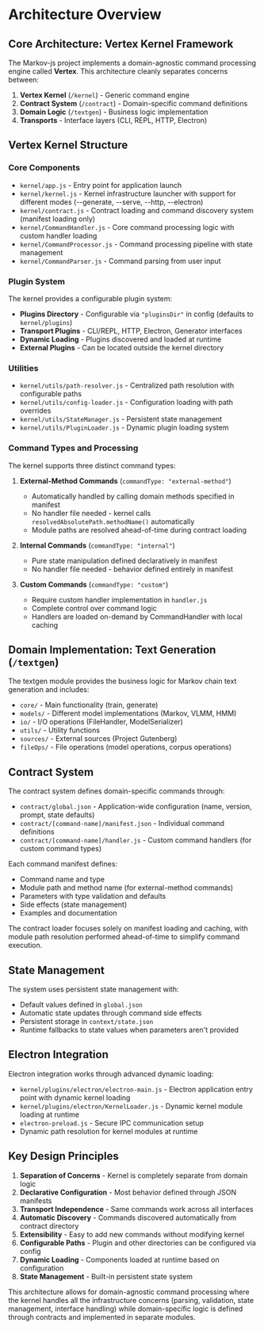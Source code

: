 # Architecture Overview

## Core Architecture: Vertex Kernel Framework

The Markov-js project implements a domain-agnostic command processing engine called **Vertex**. This architecture cleanly separates concerns between:

1. **Vertex Kernel** (`/kernel`) - Generic command engine
2. **Contract System** (`/contract`) - Domain-specific command definitions
3. **Domain Logic** (`/textgen`) - Business logic implementation
4. **Transports** - Interface layers (CLI, REPL, HTTP, Electron)

## Vertex Kernel Structure

### Core Components

- `kernel/app.js` - Entry point for application launch
- `kernel/kernel.js` - Kernel infrastructure launcher with support for different modes (--generate, --serve, --http, --electron)
- `kernel/contract.js` - Contract loading and command discovery system (manifest loading only)
- `kernel/CommandHandler.js` - Core command processing logic with custom handler loading
- `kernel/CommandProcessor.js` - Command processing pipeline with state management
- `kernel/CommandParser.js` - Command parsing from user input

### Plugin System

The kernel provides a configurable plugin system:

- **Plugins Directory** - Configurable via `"pluginsDir"` in config (defaults to `kernel/plugins`)
- **Transport Plugins** - CLI/REPL, HTTP, Electron, Generator interfaces
- **Dynamic Loading** - Plugins discovered and loaded at runtime
- **External Plugins** - Can be located outside the kernel directory

### Utilities

- `kernel/utils/path-resolver.js` - Centralized path resolution with configurable paths
- `kernel/utils/config-loader.js` - Configuration loading with path overrides
- `kernel/utils/StateManager.js` - Persistent state management
- `kernel/utils/PluginLoader.js` - Dynamic plugin loading system

### Command Types and Processing

The kernel supports three distinct command types:

1. **External-Method Commands** (`commandType: "external-method"`)
   - Automatically handled by calling domain methods specified in manifest
   - No handler file needed - kernel calls `resolvedAbsolutePath.methodName()` automatically
   - Module paths are resolved ahead-of-time during contract loading

2. **Internal Commands** (`commandType: "internal"`)
   - Pure state manipulation defined declaratively in manifest
   - No handler file needed - behavior defined entirely in manifest

3. **Custom Commands** (`commandType: "custom"`)
   - Require custom handler implementation in `handler.js`
   - Complete control over command logic
   - Handlers are loaded on-demand by CommandHandler with local caching

## Domain Implementation: Text Generation (`/textgen`)

The textgen module provides the business logic for Markov chain text generation and includes:

- `core/` - Main functionality (train, generate)
- `models/` - Different model implementations (Markov, VLMM, HMM)
- `io/` - I/O operations (FileHandler, ModelSerializer)
- `utils/` - Utility functions
- `sources/` - External sources (Project Gutenberg)
- `fileOps/` - File operations (model operations, corpus operations)

## Contract System

The contract system defines domain-specific commands through:

- `contract/global.json` - Application-wide configuration (name, version, prompt, state defaults)
- `contract/[command-name]/manifest.json` - Individual command definitions
- `contract/[command-name]/handler.js` - Custom command handlers (for custom command types)

Each command manifest defines:

- Command name and type
- Module path and method name (for external-method commands)
- Parameters with type validation and defaults
- Side effects (state management)
- Examples and documentation

The contract loader focuses solely on manifest loading and caching, with module path resolution performed ahead-of-time to simplify command execution.

## State Management

The system uses persistent state management with:

- Default values defined in `global.json`
- Automatic state updates through command side effects
- Persistent storage in `context/state.json`
- Runtime fallbacks to state values when parameters aren't provided

## Electron Integration

Electron integration works through advanced dynamic loading:

- `kernel/plugins/electron/electron-main.js` - Electron application entry point with dynamic kernel loading
- `kernel/plugins/electron/KernelLoader.js` - Dynamic kernel module loading at runtime
- `electron-preload.js` - Secure IPC communication setup
- Dynamic path resolution for kernel modules at runtime

## Key Design Principles

1. **Separation of Concerns** - Kernel is completely separate from domain logic
2. **Declarative Configuration** - Most behavior defined through JSON manifests
3. **Transport Independence** - Same commands work across all interfaces
4. **Automatic Discovery** - Commands discovered automatically from contract directory
5. **Extensibility** - Easy to add new commands without modifying kernel
6. **Configurable Paths** - Plugin and other directories can be configured via config
7. **Dynamic Loading** - Components loaded at runtime based on configuration
8. **State Management** - Built-in persistent state system

This architecture allows for domain-agnostic command processing where the kernel handles all the infrastructure concerns (parsing, validation, state management, interface handling) while domain-specific logic is defined through contracts and implemented in separate modules.
